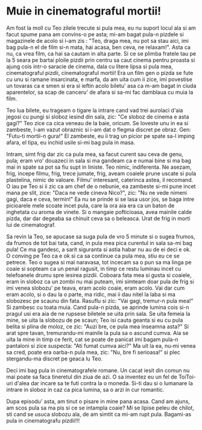 # Muie in cinematograful mortii!

Am fost la moll cu Teo zilele trecute si pula mea, eu nu suport locul ala si am facut spume pana am convins-o pe asta; mi-am bagat pula-n pizdele si magazinele de acolo si i-am zis : "Teo, draga mea, nu pot sa stau aici, imi bag pula-n el de film si-n mata, hai acasa, ben ceva, ne relaxam!". Asta ca nu, ca vrea film, ca hai sa cautam in alta parte. Si ce se plimba fratele tau pe la 5 seara pe bartai ploile pizdii prin centru sa caut cinema pentru proasta si ajung cois intr-o saracie de cinema, dala cu litere lipsa si pula mea, cinematograful pizdii, cinematograful mortii! Era un film gen o pizda se fute cu unu si ramane insarcinata, e marfa, da am uita cum ii zice, imi povestise un tovaras ca e smen si era si ieftin acolo biletu' asa ca m-am bagat in ciuda aparentelor, sa scap de canceru' de afara si sa-mi fac damblaua cu muia la film.

Teo lua bilete, eu trageam o tigare la intrare cand vad trei aurolaci d'aia jegosi cu pungi si sloboz iesind din sala, zic: "Ce sloboz de cinema e asta gagi?" Teo zice ca cica veneau de la baie, oricum. Se loveste unu in ea si zambeste, l-am vazut obraznic si i-am dat o flegma discret pe obraz. Gen: "Futu-ti mortii-n gura!" El zambeste, eu ii trag un picior pe spate sa-l imping afara, el tipa, eu inchid usile si-mi bag pula in masa.

Intram, simt frig dar zic ca pula mea, sa facut curent sau ceva de genu, pula; eram vro' douazeci in sala si ma gandeam ca e numai bine si ma bag mai in spate sa pot sa fiu supt in liniste. Teo nimic, indiferenta. Ne asezam, frig, incepe filmu, frig, trece jumate, frig, aveam coaiele prune uscate si pula plastelina, nimic de valoare. Filmu' interesant, caterinca astea, il recomand. O iau pe Teo si ii zic ca am chef de o nebunie, ea zambeste si-mi pune incet mana pe slit, zice: "Daca ne vede cineva Nico?", zic: "Nu ne vede nimeni gagi, daca e ceva, termin!" Ea nu se prinde si se lasa usor jos, se baga intre picioarele mele scoate incet pula, care la ora aia era ca un baton de inghetata cu aroma de vinete. Si o mangaie pofticioasa, avea mainile calde pizda, dar dar degeaba sa chinuit ceva sa o beleasca. Urat de frig in morti lui de cinematograf.

Sa revin la Teo, se apucase sa suga pula de vro 5 minute si o sugea frumos, da frumos de tot bai tata, cand, in pula mea pica curentul in sala sa-mi bag pula! Ce ma gandesc, a sarit siguranta si astia habar nu au de ei deci e ok. O conving pe Teo ca e ok si ca sa continue ca pula mea, stiu eu ce se petrece. Teo o sugea si mai naravasa, tot incecam sa o pun sa ma linga pe coaie si sopteam ca un penal ragusit, in timp ce restu luminau incet cu telefoanele drumu spre iesirea pizdii. Coboara fata mea si gusta si coaiele, eram in sloboz ca un zombi nu mai puteam, imi simteam doar pula de frig si imi venea slobozu' pe teava, eram acolo coaie, eram acolo. Vai dar cum eram acolo, si o dau la o parte, ma ridic, mai ii dau nitel la laba si ma slobozesc pe scaunu din fata. Rasuflu si zic: "Vai gagi, tremur-n pula mea!" Si zambesc cu toata muia. Cand pula-n pizda, se aprinde lumina cois si-n pragul usi era aia de ne rupsese biletele se uita prin sala. Se uita femeia la mine, se uita la slobozu de pe scaun; Teo isi cauta geanta si eu cu pula belita si plina de moloz, ce zic: "Auzi bre, ce pula mea inseamna asta?" Si arat spre tavan, tremurandu-mi mainile la pula sa o ascund cumva. Aia se uita la mine in timp ce ferit, cat se poate de panicat imi bagam pula-n pantaloni si zice suspecta: "Ati fumat cumva aici?" Ma uit la ea, nu-mi venea sa cred, poate era oarba-n pula mea, zic: "Nu, bre fi serioasa!" si plec stergandu-ma discret pe geaca lu Teo.

Deci imi bag pula in cinematografele romane. Un cacat iesit din comun nu mai poate sa faca tineretul din ziua de azi. O sa inventez eu un fel de ToiToi-uri d'alea dar incare sa te futi contra la o moneda. Si-ti dau si o lumanare la intrare in sloboz in caz ca pica lumina, sa o arzi in cur romantic.

Dupa episodu' asta, am tinut o pisare in mine pana acasa. Cand am ajuns, am scos pula sa ma pis si ce se intampla coaie? Mi se lipise peleu de chilot, sti cand se usuca slobozu ala, de am simtit ca mi-am rupt pula. Bagami-as pula in cinematografu pizdii!!!